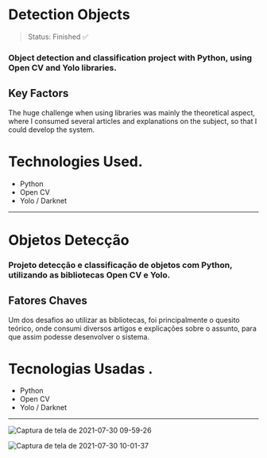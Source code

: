 <h1>Detection Objects</h1>

> Status: Finished ✅

### Object detection and classification project with Python, using Open CV and Yolo libraries.

## Key Factors

The huge challenge when using libraries was mainly the theoretical aspect, where I consumed several articles and explanations on the subject, so that I could develop the system.

# Technologies Used.

 + Python
 + Open CV
 + Yolo / Darknet

---------------------------------------------------------------------------------------------------------------------------------------------
<h1>Objetos Detecção</h1>

### Projeto detecção e classificação de objetos com Python, utilizando as bibliotecas Open CV e Yolo.

## Fatores Chaves

Um dos desafios ao utilizar as bibliotecas, foi principalmente o quesito teórico, onde consumi diversos artigos e explicações sobre o assunto, para que assim podesse desenvolver o sistema. 

# Tecnologias Usadas . 

 + Python
 + Open CV
 + Yolo / Darknet
 ------------------------------------------------------------------------------------------------------------------------------------------------
 
![Captura de tela de 2021-07-30 09-59-26](https://user-images.githubusercontent.com/74799613/127656768-f5dbfebb-ff40-4e8b-afd9-ed211c491e31.png)

![Captura de tela de 2021-07-30 10-01-37](https://user-images.githubusercontent.com/74799613/127656835-adfa8eb2-6822-46f9-b9fc-42e466b804ed.png)
